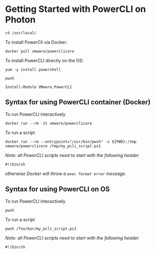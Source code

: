 # Getting Started with PowerCLI on Photon
```
cd /usr/local/
```

To install PowerCli via Docker:
```
docker pull vmware/powerclicore
```
To install PowerCLI directly on the OS:
```
yum -y install powershell
```
```
pwsh
```
```
Install-Module VMware.PowerCLI
```

## Syntax for using PowerCLI container (Docker)
To run PowerCLI interactively
```
docker run --rm -it vmware/powerclicore
```

To run a script
```
docker run --rm --entrypoint="/usr/bin/pwsh" -v ${PWD}:/tmp vmware/powerclicore /tmp/my_pcli_script.ps1
```
*Note: all PowerCLI scripts need to start with the following header*
```
#!/bin/sh
```
*otherwise Docker will throw a `exec format error` message.*

## Syntax for using PowerCLI on OS
To run PowerCLI interactively
```
pwsh
```

To run a script
```
pwsh /foo/bar/my_pcli_script.ps1
```
*Note: all PowerCLI scripts need to start with the following header*
```
#!/bin/sh
```